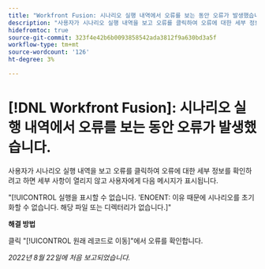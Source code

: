 ```yaml
---
title: "Workfront Fusion: 시나리오 실행 내역에서 오류를 보는 동안 오류가 발생했습니다."
description: "사용자가 시나리오 실행 내역을 보고 오류를 클릭하여 오류에 대한 세부 정보를 확인하려고 하면 세부 사항이 열리지 않고 사용자에게 오류 메시지가 표시됩니다."
hidefromtoc: true
source-git-commit: 323f4e42b6b0093858542ada3812f9a630bd3a5f
workflow-type: tm+mt
source-wordcount: '126'
ht-degree: 3%

---
```



# [!DNL Workfront Fusion]: 시나리오 실행 내역에서 오류를 보는 동안 오류가 발생했습니다.

사용자가 시나리오 실행 내역을 보고 오류를 클릭하여 오류에 대한 세부 정보를 확인하려고 하면 세부 사항이 열리지 않고 사용자에게 다음 메시지가 표시됩니다.

&quot;[!UICONTROL 실행을 표시할 수 없습니다. &#39;ENOENT: 이유 때문에 시나리오를 초기화할 수 없습니다. 해당 파일 또는 디렉터리가 없습니다.]&quot;

**해결 방법**

클릭 &quot;[!UICONTROL 원래 레코드로 이동]&quot;에서 오류를 확인합니다.

_2022년 8월 22일에 처음 보고되었습니다._

